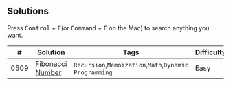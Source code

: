 ## Solutions

Press <kbd>Control</kbd> + <kbd>F</kbd>(or <kbd>Command</kbd> + <kbd>F</kbd> on the Mac) to search anything you want.


|  #  |  Solution  |  Tags  |  Difficulty  |  Remark |
| --- | --- | --- | --- | --- |
|  0509  |  [Fibonacci Number](/solution/509.Fibonacci%20Number/README.md)  |  `Recursion`,`Memoization`,`Math`,`Dynamic Programming`  |  Easy  |    |
